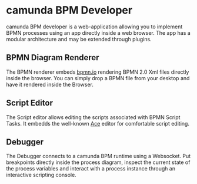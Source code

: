 # camunda BPM Developer

camunda BPM developer is a web-application allowing you to implement BPMN processes using an app directly inside a web browser.
The app has a modular architecture and may be extended through plugins.

## BPMN Diagram Renderer

The BPMN renderer embeds [bpmn.io][bpmnio] rendering BPMN 2.0 Xml files directly inside the browser.
You can simply drop a BPMN file from your desktop and have it rendered inside the Browser.

## Script Editor

The Script editor allows editing the scripts associated with BPMN Script Tasks. It embedds the well-known [Ace][ace] editor for comfortable script editing.

## Debugger

The Debugger connects to a camunda BPM runtime using a Websocket. Put breakpoints directly inside the process diagram, 
inspect the current state of the process variables and interact with a process instance through an interactive scripting console.


[ace]: http://ace.c9.io
[bpmnio]: http://bpmn.io
